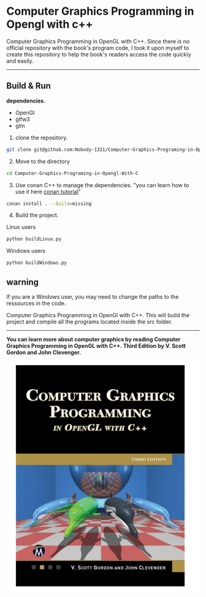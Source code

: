 # Computer Graphics Programming in Opengl with c++ 
Computer Graphics Programming in OpenGL with C++. Since there is no official repository with the book's program code, I took it upon myself to create this repository to help the book's readers access the code quickly and easily. 

---------
## Build & Run
**dependencies.**
- OpenGl
- glfw3
- glm

1. clone the repository.
```sh
git clone git@github.com:Nobody-1321/Computer-Graphics-Programing-in-Opengl-With-C.git
```
2. Move to the directory 
```sh
cd Computer-Graphics-Programing-in-Opengl-With-C
```

3. Use conan C++ to manage the dependencies. "you can learn how to use it here [conan tutorial](https://docs.conan.io/2/tutorial.html)" 

```sh
conan install . --build=missing 
```
4. Build the project.

Linux users

```sh
python buildLinux.py
```

Windows users

```sh
python buildWindows.py
```

## warning 
If you are a Windows user, you may need to change the paths to the ressources in the code.


Computer Graphics Programming in OpenGl with C++. This will build the project and compile all the programs located inside the src folder.

---------------------------
**You can learn more about computer graphics by reading Computer Graphics Programming in OpenGL with C++.
Third Edition by V. Scott Gordon and John Clevenger.**

![image1](graphi.png "image1")
